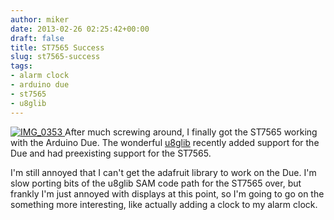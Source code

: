 ```yaml
---
author: miker
date: 2013-02-26 02:25:42+00:00
draft: false
title: ST7565 Success
slug: st7565-success
tags:
- alarm clock
- arduino due
- st7565
- u8glib
---
```


[![IMG_0353](http://miker.org/wp-content/uploads/2013/02/IMG_0353-300x225.jpg)
](http://miker.org/wp-content/uploads/2013/02/IMG_0353.jpg)After much screwing around, I finally got the ST7565 working with the Arduino Due. The wonderful [u8glib](http://code.google.com/p/u8glib/) recently added support for the Due and had preexisting support for the ST7565.

I'm still annoyed that I can't get the adafruit library to work on the Due. I'm slow porting bits of the u8glib SAM code path for the ST7565 over, but frankly I'm just annoyed with displays at this point, so I'm going to go on the something more interesting, like actually adding a clock to my alarm clock.
